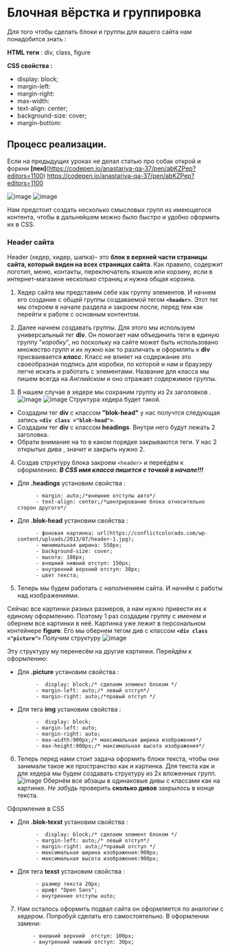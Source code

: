 ﻿# Блочная вёрстка и группировка

Для того чтобы сделать блоки и группы для вашего сайта нам понадобится знать :


**HTML теги** :  div, class, figure

**CSS  свойства :** 

- display: block;
- margin-left:
- margin-right:
- max-width:
- text-align: center;
- background-size: cover;
- margin-bottom: 

## Процесс реализации.

Если на предыдущих уроках не делал статью про собак открой и форкни **[пен]**(https://codepen.io/anastariya-qa-37/pen/abKZPep?editors=1100) https://codepen.io/anastariya-qa-37/pen/abKZPep?editors=1100

![image](https://user-images.githubusercontent.com/99833055/199230777-e738a77e-c8e0-4943-8d6a-a0bd634e7b6e.png)
![image](https://user-images.githubusercontent.com/99833055/199230878-67d4f165-c67c-48f6-8439-ce32fae28486.png)

Нам предстоит создать несколько смысловых групп из имеющегося контента, чтобы в дальнейшем можно было быстро и удобно оформить их в CSS.

### Header сайта
Header (хедер, хидер, шапка)– это **блок в верхней части страницы сайта, который виден на всех страницах сайта**. Как правило, содержит логотип, меню, контакты, переключатель языков или корзину, если в интернет-магазине несколько страниц и нужна общая корзина.
 

 1.  Хедер сайта мы представим себе как группу элементов. И начнем его создание с общей группы создаваемой тегом **`<header>`**. Этот тег мы откроем в начале раздела и закроем после, перед тем как перейти к работе с основным контентом.

 2. Далее начнем создавать группы. Для этого мы используем универсальный тег **div**. Он помогает нам объединить теги в единую группу "*коробку*", но поскольку на сайте может быть использовано множество групп и их нужно как то различать и оформлять к **div** присваивается ***класс***. Класс не влияет на содержание это своеобразная подпись для коробки, по которой и нам и браузеру легче искать и работать с элементами. Название для класса мы пишем всегда на *Английском* и оно отражает содержимое группы. 
 3. В нашем случае в хедере мы сохраним группу из 2х заголовков .
![image](https://user-images.githubusercontent.com/99833055/199230777-e738a77e-c8e0-4943-8d6a-a0bd634e7b6e.png)
![image](https://user-images.githubusercontent.com/99833055/202396697-fd6e2907-f98d-44ef-9910-fe12d7f5754c.png)
Структура хедера будет такой.

 - Создадим тег **div** с классом **"blok-head"** у нас получтся следующая запись **`<div class ="blok-head">`**. 
 - Создадим тег **div** с классом **headings**. Внутри него будут лежать 2 заголовка.
 - Обрати внимание на то в каком порядке закрываются теги. У нас 2 открытых дива , значит и закрыть нужно 2.

 4. Создав структуру блока закроем `<header>` и переёдём к оформлению.
 ***В CSS имя класса пишется с точкой в начале!!!***

- Для **.headings** установим свойства :

			- margin: auto;/*внешние отступы авто*/
			- text-align: center;/*центрирование блока относительно сторон другого*/
- Для **.blok-head** установим свойства :

			- фоновая картинка: url(https://conflictcolorado.com/wp-content/uploads/2013/07/header-1.jpg);
			- минимальная ширина: 550px;
			- background-size: cover;
			- высота: 186px;
			- внешний нижний отступ: 150px;
			- внутренний верхний отступ: 30px;
			- цвет текста;

5. Теперь мы будем работать с наполнением сайта. И начнём с работы над изображениями.

Сейчас все картинки разных размеров, а нам нужно привести их к единому оформлению. Поэтому 1 раз создадим группу с именем и обернем все картинки в неё. 
Картинка уже лежит в персональном контейнере **figure**. Его мы обернем тегом див с классом **`<div class ="picture">`**
Получим структуру ![image](https://user-images.githubusercontent.com/99833055/202442713-b5f529ce-25d7-44cf-9603-9096194bbae4.png)				

Эту структуру му перенесём на другие картинки. Перейдём к оформлению:

- Для **.picture** установим свойства :

			-  display: block;/* сделаем элемент блоком */
			- margin-left: auto;/* левый отступ*/
			- margin-right: auto;/*правый отступ */
- Для тега **img** установим свойства :

			-  display: block;
			- margin-left: auto;
			- margin-right: auto;
			- max-width:900px;/* максимальная ширина изображения*/
			- max-height:900px;/* максимальная высота изображения*/
6. Теперь перед нами стоит задача оформить блоки текста, чтобы они занимали такое же пространство как и картинка.
Для текста как и для хедера мы будем создавать структуру из 2х вложенных групп.
![image](https://user-images.githubusercontent.com/99833055/202444251-b8771654-581a-4ba2-a6b5-39130450029f.png)
 Обернём все абзацы в одинаковые дивы с классами как на картинке. *Не забудь* проверить **сколько дивов** закрылось в конце текста.

Оформление в CSS

- Для **.blok-texst** установим свойства :

			-  display: block;/* сделаем элемент блоком */
			- margin-left: auto;/* левый отступ*/
			- margin-right: auto;/*правый отступ */
			- максимальная ширина изображения:900px;
			- максимальная высота изображения:900px;
- Для тега **texst** установим свойства :

			- размер текста 20px; 
			- шрифт "Open Sans"; 
			- внутренние отступы auto;

7. Нам осталось оформить подвал сайта он оформляется по аналогии с хедером. Попробуй сделать его самостоятельно. В оформлении замени:
			
			- внешний верхний  отступ: 100px;
			- внутренний нижний отступ: 30px;
